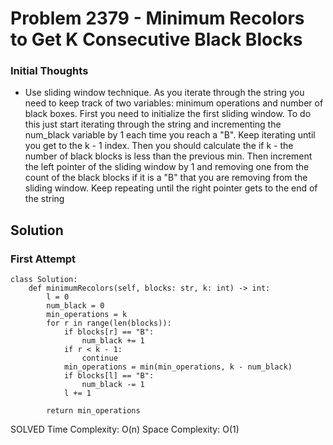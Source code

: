 # Problem 2379 - Minimum Recolors to Get K Consecutive Black Blocks

### Initial Thoughts
- Use sliding window technique. As you iterate through the string you need to keep track of two variables: minimum operations and number of black boxes. First you need to initialize the first sliding window. To do this just start iterating through the string and incrementing the num_black variable by 1 each time you reach a "B". Keep iterating until you get to the k - 1 index. Then you should calculate the if k - the number of black blocks is less than the previous min. Then increment the left pointer of the sliding window by 1 and removing one from the count of the black blocks if it is a "B" that you are removing from the sliding window. Keep repeating until the right pointer gets to the end of the string

## Solution
### First Attempt
```
class Solution:
    def minimumRecolors(self, blocks: str, k: int) -> int:
        l = 0
        num_black = 0
        min_operations = k
        for r in range(len(blocks)):
            if blocks[r] == "B":
                num_black += 1
            if r < k - 1:
                continue
            min_operations = min(min_operations, k - num_black)
            if blocks[l] == "B":
                num_black -= 1
            l += 1
        
        return min_operations
```
SOLVED
Time Complexity: O(n)
Space Complexity: O(1)